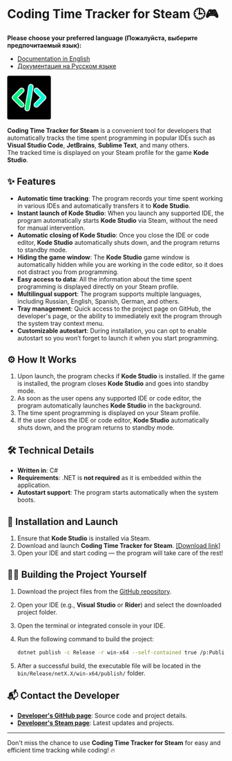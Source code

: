 # Coding Time Tracker for Steam 🕒🎮

**Please choose your preferred language (Пожалуйста, выберите предпочитаемый язык):**

- [Documentation in English](README.md)
- [Документация на Русском языке](README.ru.md)

<img src="/Resources/codePreview.png" alt="Logotype" width="20%">

**Coding Time Tracker for Steam** is a convenient tool for developers that automatically tracks the time spent programming in popular IDEs such as **Visual Studio Code**, **JetBrains**, **Sublime Text**, and many others.  
The tracked time is displayed on your Steam profile for the game **Kode Studio**.

## ✨ Features

- **Automatic time tracking**: The program records your time spent working in various IDEs and automatically transfers it to **Kode Studio**.
- **Instant launch of Kode Studio**: When you launch any supported IDE, the program automatically starts **Kode Studio** via Steam, without the need for manual intervention.
- **Automatic closing of Kode Studio**: Once you close the IDE or code editor, **Kode Studio** automatically shuts down, and the program returns to standby mode.
- **Hiding the game window**: The **Kode Studio** game window is automatically hidden while you are working in the code editor, so it does not distract you from programming.
- **Easy access to data**: All the information about the time spent programming is displayed directly on your Steam profile.
- **Multilingual support**: The program supports multiple languages, including Russian, English, Spanish, German, and others.
- **Tray management**: Quick access to the project page on GitHub, the developer's page, or the ability to immediately exit the program through the system tray context menu.
- **Customizable autostart**: During installation, you can opt to enable autostart so you won’t forget to launch it when you start programming.

## ⚙️ How It Works

1. Upon launch, the program checks if **Kode Studio** is installed. If the game is installed, the program closes **Kode Studio** and goes into standby mode.
2. As soon as the user opens any supported IDE or code editor, the program automatically launches **Kode Studio** in the background.
3. The time spent programming is displayed on your Steam profile.
4. If the user closes the IDE or code editor, **Kode Studio** automatically shuts down, and the program returns to standby mode.

## 🛠️ Technical Details

- **Written in**: C#
- **Requirements**: .NET is **not required** as it is embedded within the application.
- **Autostart support**: The program starts automatically when the system boots.

## 🚀 Installation and Launch

1. Ensure that **Kode Studio** is installed via Steam.
2. Download and launch **Coding Time Tracker for Steam**. [[Download link]](https://github.com/Chelovedus/Coding-Time-Tracker-For-Steam/releases/download/Release/CodingTimeTrackerForSteam_Installer.exe)
3. Open your IDE and start coding — the program will take care of the rest!

## 🧑‍💻 Building the Project Yourself

1. Download the project files from the [GitHub repository]([https://github.com/](https://github.com/Chelovedus/Coding-Time-Tracker-For-Steam/archive/refs/tags/Release.zip)).
2. Open your IDE (e.g., **Visual Studio** or **Rider**) and select the downloaded project folder.
3. Open the terminal or integrated console in your IDE.
4. Run the following command to build the project:

    ```bash
    dotnet publish -c Release -r win-x64 --self-contained true /p:PublishSingleFile=true /p:EnableCompressionInSingleFile=true
    ```

5. After a successful build, the executable file will be located in the `bin/Release/netX.X/win-x64/publish/` folder.

## 📬 Contact the Developer

- **[Developer's GitHub page](https://github.com/Chelovedus)**: Source code and project details.
- **[Developer's Steam page](https://steamcommunity.com/id/superfrost/)**: Latest updates and projects.

---

Don't miss the chance to use **Coding Time Tracker for Steam** for easy and efficient time tracking while coding! 🔥
